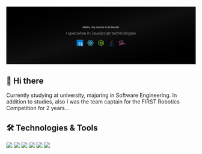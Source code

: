 [![Header](https://raw.githubusercontent.com/berki-devs/berki-devs/main/banner.png "Header")](https://github.com/berki-devs)


## 👋 Hi there
Currently studying at university, majoring in Software Engineering. In addition to studies, also I was the team captain for the FIRST Robotics Competition for 2 years...

## 🛠️ Technologies & Tools
![](https://img.shields.io/badge/Code-JavaScript-informational?style=flat&color=informational&logo=javascript)
![](https://img.shields.io/badge/Code-TypeScript-informational?logo=typescript)
![](https://img.shields.io/badge/Code-React-informational?style=flat&color=informational&logo=react)
![](https://img.shields.io/badge/Code-Node-informational?style=flat&color=informational&logo=node.js)
![](https://img.shields.io/badge/Tool-SCSS-informational?style=flat&color=warning&logo=sass)
![](https://img.shields.io/badge/Tool-Docker-informational?style=flat&color=warning&logo=docker)
